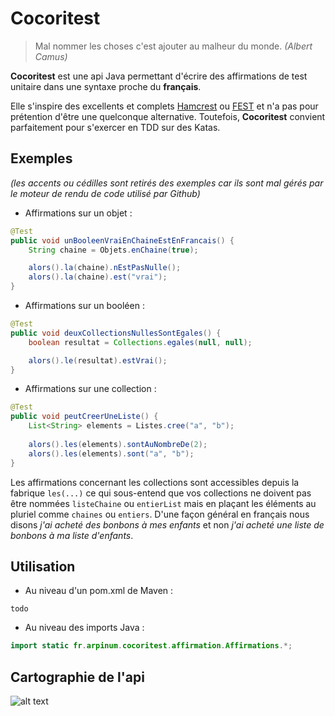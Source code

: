 # Cocoritest

> Mal nommer les choses c'est ajouter au malheur du monde.
> <cite>(Albert Camus)</cite>

**Cocoritest** est une api Java permettant d'écrire des affirmations de test unitaire dans une syntaxe proche du **français**. 

Elle s'inspire des excellents et complets [Hamcrest] ou [FEST] et n'a pas pour prétention d'être une quelconque alternative. Toutefois, **Cocoritest** convient parfaitement pour s'exercer en TDD sur des Katas.

## Exemples ##
*(les accents ou cédilles sont retirés des exemples car ils sont mal gérés par le moteur de rendu de code utilisé par Github)*

* Affirmations sur un objet :
```java
@Test
public void unBooleenVraiEnChaineEstEnFrancais() {
    String chaine = Objets.enChaine(true);

    alors().la(chaine).nEstPasNulle();
    alors().la(chaine).est("vrai");
}
```

* Affirmations sur un booléen :
```java
@Test
public void deuxCollectionsNullesSontEgales() {
    boolean resultat = Collections.egales(null, null);

    alors().le(resultat).estVrai();
}
```

* Affirmations sur une collection :
```java
@Test
public void peutCreerUneListe() {
    List<String> elements = Listes.cree("a", "b");
 
    alors().les(elements).sontAuNombreDe(2); 
    alors().les(elements).sont("a", "b");
}
```

Les affirmations concernant les collections sont accessibles depuis la fabrique `les(...)` ce qui sous-entend que vos collections ne doivent pas être nommées `listeChaine` ou `entierList` mais en plaçant les éléments au pluriel comme `chaines` ou `entiers`.
D'une façon général en français nous disons *j'ai acheté des bonbons à mes enfants* et non *j'ai acheté une liste de bonbons à ma liste d'enfants*.

## Utilisation ##
* Au niveau d'un pom.xml de Maven :
```
todo
```

* Au niveau des imports Java :
```java
import static fr.arpinum.cocoritest.affirmation.Affirmations.*;
```

## Cartographie de l'api ##
![alt text](http://www.arpinum.fr/images/cocoritest/cartographie.jpg "Cartographie de Cocoritest")

[Hamcrest]: http://hamcrest.org/
[FEST]: https://code.google.com/p/fest/
